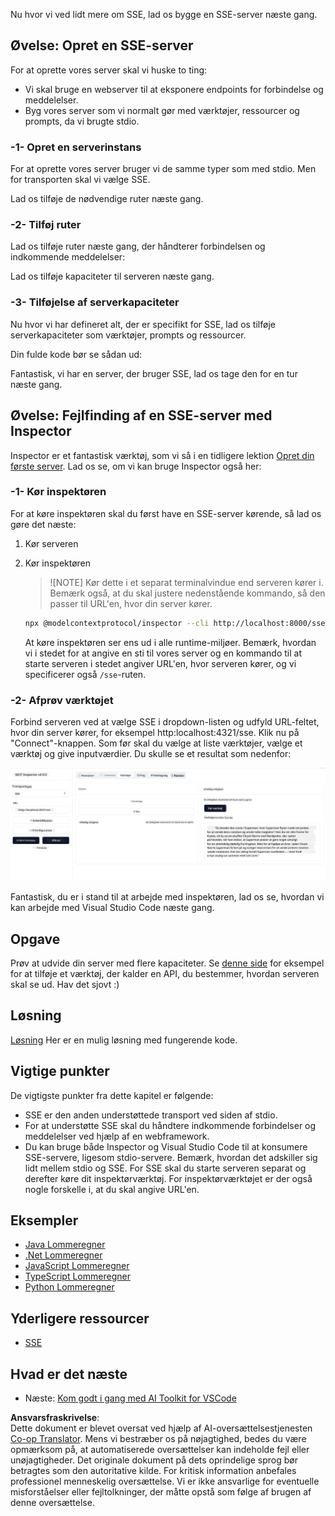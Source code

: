 <!--
CO_OP_TRANSLATOR_METADATA:
{
  "original_hash": "0a8086dc4bf89448f83e7936db972c42",
  "translation_date": "2025-05-17T11:36:50+00:00",
  "source_file": "03-GettingStarted/05-sse-server/README.md",
  "language_code": "da"
}
-->
Nu hvor vi ved lidt mere om SSE, lad os bygge en SSE-server næste gang.

## Øvelse: Opret en SSE-server

For at oprette vores server skal vi huske to ting:

- Vi skal bruge en webserver til at eksponere endpoints for forbindelse og meddelelser.
- Byg vores server som vi normalt gør med værktøjer, ressourcer og prompts, da vi brugte stdio.

### -1- Opret en serverinstans

For at oprette vores server bruger vi de samme typer som med stdio. Men for transporten skal vi vælge SSE.

Lad os tilføje de nødvendige ruter næste gang.

### -2- Tilføj ruter

Lad os tilføje ruter næste gang, der håndterer forbindelsen og indkommende meddelelser:

Lad os tilføje kapaciteter til serveren næste gang.

### -3- Tilføjelse af serverkapaciteter

Nu hvor vi har defineret alt, der er specifikt for SSE, lad os tilføje serverkapaciteter som værktøjer, prompts og ressourcer.

Din fulde kode bør se sådan ud:

Fantastisk, vi har en server, der bruger SSE, lad os tage den for en tur næste gang.

## Øvelse: Fejlfinding af en SSE-server med Inspector

Inspector er et fantastisk værktøj, som vi så i en tidligere lektion [Opret din første server](/03-GettingStarted/01-first-server/README.md). Lad os se, om vi kan bruge Inspector også her:

### -1- Kør inspektøren

For at køre inspektøren skal du først have en SSE-server kørende, så lad os gøre det næste:

1. Kør serveren

1. Kør inspektøren

    > ![NOTE]
    > Kør dette i et separat terminalvindue end serveren kører i. Bemærk også, at du skal justere nedenstående kommando, så den passer til URL'en, hvor din server kører.

    ```sh
    npx @modelcontextprotocol/inspector --cli http://localhost:8000/sse --method tools/list
    ```

    At køre inspektøren ser ens ud i alle runtime-miljøer. Bemærk, hvordan vi i stedet for at angive en sti til vores server og en kommando til at starte serveren i stedet angiver URL'en, hvor serveren kører, og vi specificerer også `/sse`-ruten.

### -2- Afprøv værktøjet

Forbind serveren ved at vælge SSE i dropdown-listen og udfyld URL-feltet, hvor din server kører, for eksempel http:localhost:4321/sse. Klik nu på "Connect"-knappen. Som før skal du vælge at liste værktøjer, vælge et værktøj og give inputværdier. Du skulle se et resultat som nedenfor:

![SSE-server kørende i inspektøren](../../../../translated_images/sse-inspector.12861eb95abecbfc82610f480b55901524fed1a6aca025bb948e09e882c48428.da.png)

Fantastisk, du er i stand til at arbejde med inspektøren, lad os se, hvordan vi kan arbejde med Visual Studio Code næste gang.

## Opgave

Prøv at udvide din server med flere kapaciteter. Se [denne side](https://api.chucknorris.io/) for eksempel for at tilføje et værktøj, der kalder en API, du bestemmer, hvordan serveren skal se ud. Hav det sjovt :)

## Løsning

[Løsning](./solution/README.md) Her er en mulig løsning med fungerende kode.

## Vigtige punkter

De vigtigste punkter fra dette kapitel er følgende:

- SSE er den anden understøttede transport ved siden af stdio.
- For at understøtte SSE skal du håndtere indkommende forbindelser og meddelelser ved hjælp af en webframework.
- Du kan bruge både Inspector og Visual Studio Code til at konsumere SSE-servere, ligesom stdio-servere. Bemærk, hvordan det adskiller sig lidt mellem stdio og SSE. For SSE skal du starte serveren separat og derefter køre dit inspektørværktøj. For inspektørværktøjet er der også nogle forskelle i, at du skal angive URL'en.

## Eksempler

- [Java Lommeregner](../samples/java/calculator/README.md)
- [.Net Lommeregner](../../../../03-GettingStarted/samples/csharp)
- [JavaScript Lommeregner](../samples/javascript/README.md)
- [TypeScript Lommeregner](../samples/typescript/README.md)
- [Python Lommeregner](../../../../03-GettingStarted/samples/python) 

## Yderligere ressourcer

- [SSE](https://developer.mozilla.org/en-US/docs/Web/API/Server-sent_events)

## Hvad er det næste

- Næste: [Kom godt i gang med AI Toolkit for VSCode](/03-GettingStarted/06-aitk/README.md)

**Ansvarsfraskrivelse**:  
Dette dokument er blevet oversat ved hjælp af AI-oversættelsestjenesten [Co-op Translator](https://github.com/Azure/co-op-translator). Mens vi bestræber os på nøjagtighed, bedes du være opmærksom på, at automatiserede oversættelser kan indeholde fejl eller unøjagtigheder. Det originale dokument på dets oprindelige sprog bør betragtes som den autoritative kilde. For kritisk information anbefales professionel menneskelig oversættelse. Vi er ikke ansvarlige for eventuelle misforståelser eller fejltolkninger, der måtte opstå som følge af brugen af denne oversættelse.